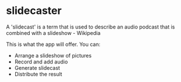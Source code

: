 # slidecaster

A 'slidecast' is a term that is used to describe an audio podcast that is combined with a slideshow - Wikipedia

This is what the app will offer. You can:

  - Arrange a slideshow of pictures
  - Record and add audio
  - Generate slidecast
  - Distribute the result

